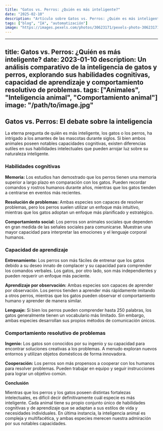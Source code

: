 ```yaml
---
title: "Gatos vs. Perros: ¿Quién es más inteligente?"
date: "2025-02-10"
description: "Artículo sobre Gatos vs. Perros: ¿Quién es más inteligente?"
tags: ["blog", "IA", "automatización"]
image: "https://images.pexels.com/photos/30623171/pexels-photo-30623171.jpeg?auto=compress&cs=tinysrgb&h=350"
---
```


---
title: Gatos vs. Perros: ¿Quién es más inteligente?
date: 2023-01-10
description: Un análisis comparativo de la inteligencia de gatos y perros, explorando sus habilidades cognitivas, capacidad de aprendizaje y comportamiento resolutivo de problemas.
tags: ["Animales", "Inteligencia animal", "Comportamiento animal"]
image: "/path/to/image.jpg"
---

## Gatos vs. Perros: El debate sobre la inteligencia

La eterna pregunta de quién es más inteligente, los gatos o los perros, ha intrigado a los amantes de las mascotas durante siglos. Si bien ambos animales poseen notables capacidades cognitivas, existen diferencias sutiles en sus habilidades intelectuales que pueden arrojar luz sobre su naturaleza inteligente.

### Habilidades cognitivas

**Memoria:** Los estudios han demostrado que los perros tienen una memoria superior a largo plazo en comparación con los gatos. Pueden recordar comandos y rostros humanos durante años, mientras que los gatos tienden a centrarse en eventos más recientes.

**Resolución de problemas:** Ambas especies son capaces de resolver problemas, pero los perros suelen utilizar un enfoque más intuitivo, mientras que los gatos adoptan un enfoque más planificado y estratégico.

**Comportamiento social:** Los perros son animales sociales que dependen en gran medida de las señales sociales para comunicarse. Muestran una mayor capacidad para interpretar las emociones y el lenguaje corporal humanos.

### Capacidad de aprendizaje

**Entrenamiento:** Los perros son más fáciles de entrenar que los gatos debido a su deseo innato de complacer y su capacidad para comprender los comandos verbales. Los gatos, por otro lado, son más independientes y pueden requerir un enfoque más paciente.

**Aprendizaje por observación:** Ambas especies son capaces de aprender por observación. Los perros tienden a aprender más rápidamente imitando a otros perros, mientras que los gatos pueden observar el comportamiento humano y aprender de manera similar.

**Lenguaje:** Si bien los perros pueden comprender hasta 250 palabras, los gatos generalmente tienen un vocabulario más limitado. Sin embargo, ambas especies desarrollan sus propios métodos de comunicación únicos.

### Comportamiento resolutivo de problemas

**Ingenio:** Los gatos son conocidos por su ingenio y su capacidad para encontrar soluciones creativas a los problemas. A menudo exploran nuevos entornos y utilizan objetos domésticos de forma innovadora.

**Cooperación:** Los perros son más propensos a cooperar con los humanos para resolver problemas. Pueden trabajar en equipo y seguir instrucciones para lograr un objetivo común.

**Conclusión**

Mientras que los perros y los gatos poseen distintas fortalezas intelectuales, es difícil decir definitivamente cuál especie es más inteligente. Cada animal tiene su propio conjunto único de habilidades cognitivas y de aprendizaje que se adaptan a sus estilos de vida y necesidades individuales. En última instancia, la inteligencia animal es compleja y multifacética, y ambas especies merecen nuestra admiración por sus notables capacidades.